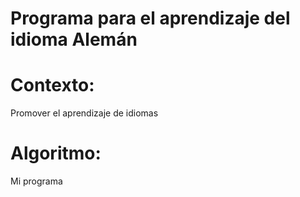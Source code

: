 # Programa para el aprendizaje del idioma Alemán

# Contexto:
Promover el aprendizaje de idiomas 

# Algoritmo:
Mi programa 
